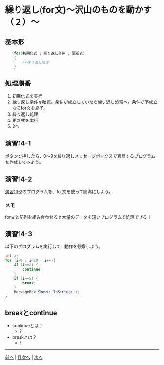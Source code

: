 # 繰り返し(for文)～沢山のものを動かす（２）～

## 基本形

```cs
    for(初期化式 ; 繰り返し条件 ; 更新式)
    {
        //繰り返し処理
    }
```

## 処理順番

1. 初期化式を実行
2. 繰り返し条件を確認。条件が成立していたら繰り返し処理へ。条件が不成立ならfor文を終了。
3. 繰り返し処理
4. 更新式を実行
5. 2へ

## 演習14-1
ボタンを押したら、0～9を繰り返しメッセージボックスで表示するプログラムを作成してみよう。

## 演習14-2
[演習13-2](13.md#演習13-2)のプログラムを、for文を使って簡潔にしよう。

### メモ
for文と配列を組み合わせると大量のデータを短いプログラムで処理できる！

## 演習14-3
以下のプログラムを実行して、動作を観察しよう。

```cs
int i;
for (i=0 ; i<10 ; i++){
    if (i==2) {
        continue;
    }
    if (i==5) {
        break;
    }
    MessageBox.Show(i.ToString());
}
```

## breakとcontinue

- continueとは？
  - ?
- breakとは？
  - ?


---

[前へ](13.md) | [目次へ](README.md#%E7%9B%AE%E6%AC%A1) | [次へ](15.md)
